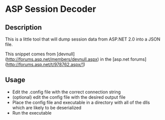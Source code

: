 # ASP Session Decoder

## Description

This is a little tool that will dump session data from ASP.NET 2.0 into a JSON file.

This snippet comes from [devnull] (http://forums.asp.net/members/devnull.aspx) in the [asp.net forums] (http://forums.asp.net/t/978762.aspx/1)

## Usage

* Edit the .config file with the correct connection string
* (optional) edit the config file with the desired output file
* Place the config file and executable in a directory with all of the
  dlls which are likely to be deserialized
* Run the executable
